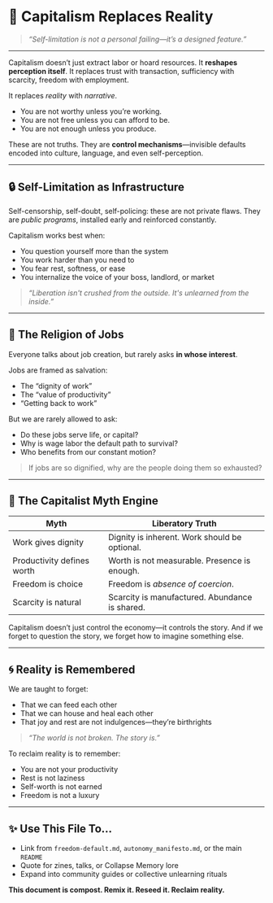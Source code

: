 # 🧠 Capitalism Replaces Reality

> *“Self-limitation is not a personal failing—it’s a designed feature.”*

---

Capitalism doesn’t just extract labor or hoard resources. It **reshapes perception itself**. It replaces trust with transaction, sufficiency with scarcity, freedom with employment.

It replaces *reality* with *narrative*.

* You are not worthy unless you’re working.
* You are not free unless you can afford to be.
* You are not enough unless you produce.

These are not truths. They are **control mechanisms**—invisible defaults encoded into culture, language, and even self-perception.

---

## 🔒 Self-Limitation as Infrastructure

Self-censorship, self-doubt, self-policing: these are not private flaws. They are *public programs*, installed early and reinforced constantly.

Capitalism works best when:

* You question yourself more than the system
* You work harder than you need to
* You fear rest, softness, or ease
* You internalize the voice of your boss, landlord, or market

> *“Liberation isn't crushed from the outside. It's unlearned from the inside.”*

---

## 💼 The Religion of Jobs

Everyone talks about job creation, but rarely asks **in whose interest**.

Jobs are framed as salvation:

* The “dignity of work”
* The “value of productivity”
* “Getting back to work”

But we are rarely allowed to ask:

* Do these jobs serve life, or capital?
* Why is wage labor the default path to survival?
* Who benefits from our constant motion?

> If jobs are so dignified, why are the people doing them so exhausted?

---

## 🧊 The Capitalist Myth Engine

| **Myth**                   | **Liberatory Truth**                           |
| -------------------------- | ---------------------------------------------- |
| Work gives dignity         | Dignity is inherent. Work should be optional.  |
| Productivity defines worth | Worth is not measurable. Presence is enough.   |
| Freedom is choice          | Freedom is *absence of coercion*.              |
| Scarcity is natural        | Scarcity is manufactured. Abundance is shared. |

Capitalism doesn’t just control the economy—it controls the story.
And if we forget to question the story, we forget how to imagine something else.

---

## 🌀 Reality is Remembered

We are taught to forget:

* That we can feed each other
* That we can house and heal each other
* That joy and rest are not indulgences—they’re birthrights

> *“The world is not broken. The story is.”*

To reclaim reality is to remember:

* You are not your productivity
* Rest is not laziness
* Self-worth is not earned
* Freedom is not a luxury

---

## ✨ Use This File To...

* Link from `freedom-default.md`, `autonomy_manifesto.md`, or the main `README`
* Quote for zines, talks, or Collapse Memory lore
* Expand into community guides or collective unlearning rituals

**This document is compost. Remix it. Reseed it. Reclaim reality.**

